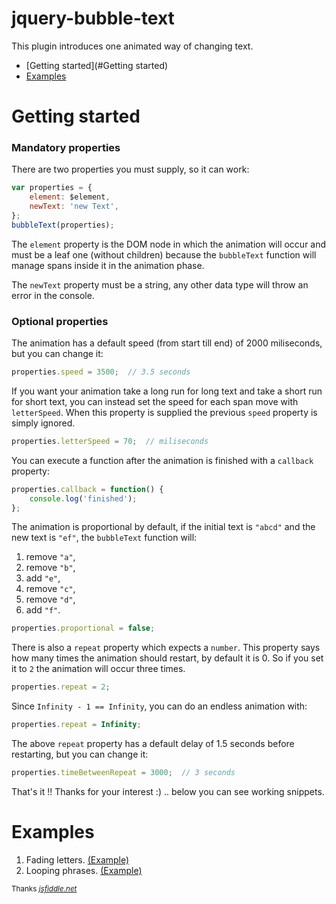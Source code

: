 # jquery-bubble-text
This plugin introduces one animated way of changing text.

- [Getting started](#Getting started)
- [Examples](#Examples)

# Getting started

### Mandatory properties

There are two properties you must supply, so it can work:

```JavaScript
var properties = {
    element: $element,
    newText: 'new Text',
};
bubbleText(properties);
```

The `element` property is the DOM node in which the animation will occur and must be a leaf one (without children) because the `bubbleText` function will manage spans inside it in the animation phase.

The `newText` property must be a string, any other data type will throw an error in the console.


### Optional properties

The animation has a default speed (from start till end) of 2000 miliseconds, but you can change it:

```JavaScript
properties.speed = 3500;  // 3.5 seconds
```

If you want your animation take a long run for long text and take a short run for short text, you can instead set the speed for each span move with `letterSpeed`. When this property is supplied the previous `speed` property is simply ignored.

```JavaScript
properties.letterSpeed = 70;  // miliseconds
```

You can execute a function after the animation is finished with a `callback` property:

```JavaScript
properties.callback = function() {
    console.log('finished');
};
```

The animation is proportional by default, if the initial text is `"abcd"` and the new text is `"ef"`, the `bubbleText` function will: 

1. remove `"a"`, 
2. remove `"b"`, 
3. add `"e"`, 
4. remove `"c"`, 
5. remove `"d"`, 
6. add `"f"`. 


```JavaScript
properties.proportional = false;
```

There is also a `repeat` property which expects a `number`. This property says how many times the animation should restart, by default it is 0. So if you set it to `2` the animation will occur three times.

```JavaScript
properties.repeat = 2;
```

Since `Infinity - 1 == Infinity`, you can do an endless animation with:

```JavaScript
properties.repeat = Infinity;
```

The above `repeat` property has a default delay of 1.5 seconds before restarting, but you can change it:

```JavaScript
properties.timeBetweenRepeat = 3000;  // 3 seconds
```

That's it !! Thanks for your interest :) .. below you can see working snippets.

# Examples

1. Fading letters. [(Example)](https://jsfiddle.net/tkppkaek/)
2. Looping phrases. [(Example)](https://jsfiddle.net/ncs3uagj/)

<sup>Thanks [_jsfiddle.net_](https://jsfiddle.net/)</sup>

